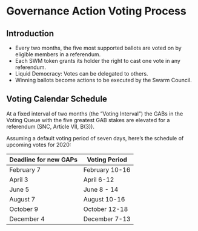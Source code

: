 # Governance Action Voting Process

## Introduction

* Every two months, the five most supported ballots are voted on by eligible members in a referendum.
* Each SWM token grants its holder the right to cast one vote in any referendum.
* Liquid Democracy: Votes can be delegated to others.
* Winning ballots become actions to be executed by the Swarm Council.

## **Voting Calendar Schedule**

At a fixed interval of two months (the “Voting Interval”) the GABs in the Voting Queue with the five greatest GAB stakes are elevated for a referendum (SNC, Article VII, B(3)).

Assuming a default voting period of seven days, here’s the schedule of upcoming votes for 2020:

| Deadline for new GAPs | Voting Period  |
| --------------------- | -------------- |
| February 7            | February 10-16 |
| April 3               | April 6-12     |
| June 5                | June 8 - 14    |
| August 7              | August 10-16   |
| October 9             | October 12-18  |
| December 4            | December 7-13  |
